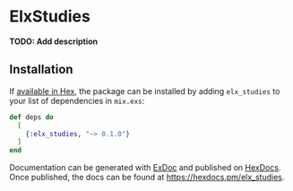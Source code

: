 # ElxStudies

**TODO: Add description**

## Installation

If [available in Hex](https://hex.pm/docs/publish), the package can be installed
by adding `elx_studies` to your list of dependencies in `mix.exs`:

```elixir
def deps do
  [
    {:elx_studies, "~> 0.1.0"}
  ]
end
```

Documentation can be generated with [ExDoc](https://github.com/elixir-lang/ex_doc)
and published on [HexDocs](https://hexdocs.pm). Once published, the docs can
be found at <https://hexdocs.pm/elx_studies>.

